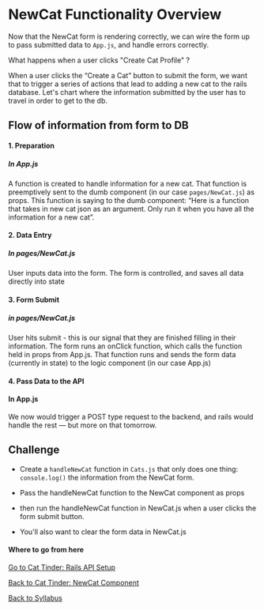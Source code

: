 # NewCat Functionality Overview

Now that the NewCat form is rendering correctly, we can wire the form up to pass submitted data to ```App.js```, and handle errors correctly.

What happens when a user clicks "Create Cat Profile" ?

When a user clicks the “Create a Cat” button to submit the form, we want that to trigger a series of actions that lead to adding a new cat to the rails database. Let's chart where the information submitted by the user has to travel in order to get to the db.

## Flow of information from form to DB
#### 1. Preparation

##### In App.js
A function is created to handle information for a new cat. That function is preemptively sent to the dumb component (in our case ```pages/NewCat.js```) as props. This function is saying to the dumb component: “Here is a function that takes in new cat json as an argument. Only run it when you have all the information for a new cat”.

#### 2. Data Entry

##### In pages/NewCat.js
User inputs data into the form. The form is controlled, and saves all data directly into state

#### 3. Form Submit

##### in pages/NewCat.js
User hits submit - this is our signal that they are finished filling in their information. The form runs an onClick function, which calls the function held in props from App.js. That function runs and sends the form data (currently in state) to the logic component (in our case App.js)

#### 4. Pass Data to the API

#### In App.js
We now would trigger a POST type request to the backend, and rails would handle the rest — but more on that tomorrow.

## Challenge

* Create a ```handleNewCat``` function in ```Cats.js``` that only does one thing: ```console.log()``` the information from the NewCat form. 

* Pass the handleNewCat function to the NewCat component as props

* then run the handleNewCat function in NewCat.js when a user clicks the form submit button. 

* You'll also want to clear the form data in NewCat.js  


#### Where to go from here

[Go to Cat Tinder: Rails API Setup](../Backend/01cat_tinder_setup.md)

[Back to Cat Tinder: NewCat Component](./07cat_tinder_new_cats.md)

[Back to Syllabus](../../README.md)
